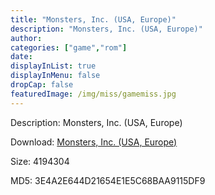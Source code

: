 ```yaml
---
title: "Monsters, Inc. (USA, Europe)"
description: "Monsters, Inc. (USA, Europe)"
author: 
categories: ["game","rom"]
date: 
displayInList: true
displayInMenu: false
dropCap: false
featuredImage: /img/miss/gamemiss.jpg
---
```


Description: Monsters, Inc. (USA, Europe)

Download: <a style="text-decoration:underline;" href="https://mega.nz/#!qKR0EaDI!_YNOa35gIjYohJxSpkuBQEq43bNuXfe6-F4qutRrVVY" target = "_blank" rel = "nofollow" > Monsters, Inc. (USA, Europe)</a>

Size: 4194304

MD5: 3E4A2E644D21654E1E5C68BAA9115DF9

